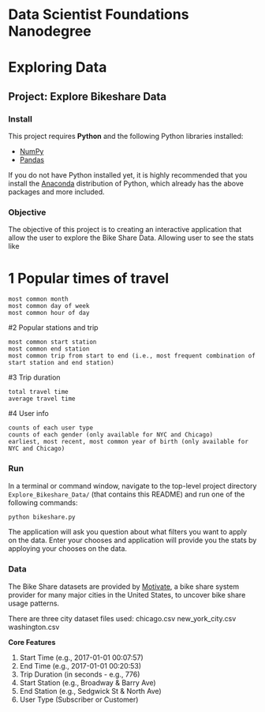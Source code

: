 # Data Scientist Foundations Nanodegree
# Exploring Data
## Project: Explore Bikeshare Data

### Install

This project requires **Python** and the following Python libraries installed:

- [NumPy](http://www.numpy.org/)
- [Pandas](http://pandas.pydata.org/)


If you do not have Python installed yet, it is highly recommended that you install the [Anaconda](http://continuum.io/downloads) distribution of Python, which already has the above packages and more included. 

### Objective

The objective of this project is to creating an interactive application that allow the user to explore the Bike Share Data. Allowing user to see the stats like 

# 1 Popular times of travel

    most common month
    most common day of week
    most common hour of day

#2 Popular stations and trip

    most common start station
    most common end station
    most common trip from start to end (i.e., most frequent combination of start station and end station)

#3 Trip duration

    total travel time
    average travel time

#4 User info

    counts of each user type
    counts of each gender (only available for NYC and Chicago)
    earliest, most recent, most common year of birth (only available for NYC and Chicago)

### Run

In a terminal or command window, navigate to the top-level project directory `Explore_Bikeshare_Data/` (that contains this README) and run one of the following commands:

```bash
python bikeshare.py
```

The application will ask you question about what filters you want to apply on the data. Enter your chooses and application will provide you the stats by apploying your chooses on the data. 

### Data

The Bike Share datasets are provided by [Motivate](https://www.motivateco.com/), a bike share system provider for many major cities in the United States, to uncover bike share usage patterns.

There are three city dataset files used:
    chicago.csv
    new_york_city.csv
    washington.csv

**Core Features**
1. Start Time (e.g., 2017-01-01 00:07:57)
2. End Time (e.g., 2017-01-01 00:20:53)
3. Trip Duration (in seconds - e.g., 776)
4. Start Station (e.g., Broadway & Barry Ave)
5. End Station (e.g., Sedgwick St & North Ave)
6. User Type (Subscriber or Customer)

